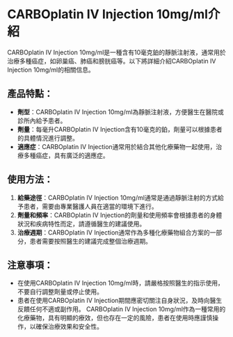 # CARBOplatin IV Injection 10mg/ml介紹
CARBOplatin IV Injection 10mg/ml是一種含有10毫克鉑的靜脈注射液，通常用於治療多種癌症，如卵巢癌、肺癌和膀胱癌等。以下將詳細介紹CARBOplatin IV Injection 10mg/ml的相關信息。
## 產品特點：
- **劑型**：CARBOplatin IV Injection 10mg/ml為靜脈注射液，方便醫生在醫院或診所內給予患者。
- **劑量**：每毫升CARBOplatin IV Injection含有10毫克的鉑，劑量可以根據患者的具體情況進行調整。
- **適應症**：CARBOplatin IV Injection通常用於結合其他化療藥物一起使用，治療多種癌症，具有廣泛的適應症。
## 使用方法：
1. **給藥途徑**：CARBOplatin IV Injection 10mg/ml通常是通過靜脈注射的方式給予患者，需要由專業醫護人員在適當的環境下進行。
2. **劑量和頻率**：CARBOplatin IV Injection的劑量和使用頻率會根據患者的身體狀況和疾病特性而定，請遵循醫生的建議使用。
3. **治療週期**：CARBOplatin IV Injection通常作為多種化療藥物組合方案的一部分，患者需要按照醫生的建議完成整個治療週期。
## 注意事項：
- 在使用CARBOplatin IV Injection 10mg/ml時，請嚴格按照醫生的指示使用，不要自行調整劑量或停止使用。
- 患者在使用CARBOplatin IV Injection期間應密切關注自身狀況，及時向醫生反饋任何不適或副作用。
CARBOplatin IV Injection 10mg/ml作為一種常用的化療藥物，具有明顯的療效，但也存在一定的風險，患者在使用時應謹慎操作，以確保治療效果和安全性。